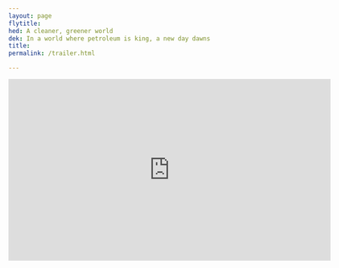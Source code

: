 ```yaml
---
layout: page
flytitle:  
hed: A cleaner, greener world
dek: In a world where petroleum is king, a new day dawns
title: 
permalink: /trailer.html

---
```


<!-- Video of reservation system iOS -->

<div class="col-lg-12 text-center">
	<iframe src="https://player.vimeo.com/video/190001075?title=0&byline=0&portrait=0" width="640" height="360" frameborder="0" webkitallowfullscreen mozallowfullscreen allowfullscreen></iframe>
</div>